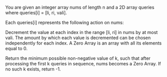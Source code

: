 You are given an integer array nums of length n and a 2D array queries where queries[i] = [li, ri, vali].

Each queries[i] represents the following action on nums:

Decrement the value at each index in the range [li, ri] in nums by at most vali.
The amount by which each value is decremented can be chosen independently for each index.
A Zero Array is an array with all its elements equal to 0.

Return the minimum possible non-negative value of k, such that after processing the first k queries in sequence, nums becomes a Zero Array. If no such k exists, return -1.
